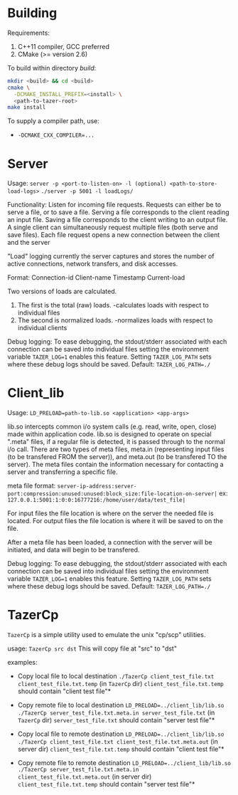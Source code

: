 <!-- -*-Mode: markdown;-*- -->
<!-- $Id$ -->


Building
=============================================================================

Requirements:
  1. C++11 compiler, GCC preferred
  2. CMake (>= version 2.6)

To build within directory _build_:
  ```sh
  mkdir <build> && cd <build>
  cmake \
    -DCMAKE_INSTALL_PREFIX=<install> \
    <path-to-tazer-root>
  make install
  ```

To supply a compiler path, use:
- `-DCMAKE_CXX_COMPILER=...`


Server
=============================================================================

Usage: `server -p <port-to-listen-on> -l (optional) <path-to-store-load-logs>`
  `./server -p 5001 -l loadLogs/`

Functionality: Listen for incoming file requests. Requests can either be to 
serve a file, or to save a file. Serving a file corresponds to the client 
reading an input file. Saving a file corresponds to the client writing to an 
output file. A single client can simultaneously request multiple files (both 
serve and save files). Each file request opens a new connection between the 
client and the server

"Load" logging currently the server captures and stores the number of active 
connections, network transfers, and disk accesses.

Format:
  Connection-id Client-name Timestamp Current-load

Two versions of loads are calculated.
1. The first is the total (raw) loads.
   -calculates loads with respect to individual files
2. The second is normalized loads.
   -normalizes loads with respect to individual clients

Debug logging:
To ease debugging, the stdout/stderr associated with each connection
can be saved into individual files setting the environment variable
`TAZER_LOG=1` enables this feature. Setting `TAZER_LOG_PATH` sets where
these debug logs should be saved.
Default: `TAZER_LOG_PATH=./`


Client_lib
=============================================================================

Usage: `LD_PRELOAD=path-to-lib.so <application> <app-args>`

lib.so intercepts common i/o system calls (e.g. read, write, open, close) made 
within application code. lib.so is designed to operate on special ".meta" files,
if a regular file is detected, it is passed through to the normal i/o call. 
There are two types of meta files, meta.in (representing input files (to be 
transfered FROM the server)), and meta.out (to be transfered TO the server). The
meta files contain the information necessary for contacting a server and 
transferring a specific file.

meta file format:
    `server-ip-address:server-port:compression:unused:unused:block_size:file-location-on-server|`
ex:
    `127.0.0.1:5001:1:0:0:16777216:/home/user/data/test_file|`

For input files the file location is where on the server the needed file is located.
For output files the file location is where it will be saved to on the file.

After a meta file has been loaded, a connection with the server will be 
initiated, and data will begin to be transfered.

Debug logging:
To ease debugging, the stdout/stderr associated with each connection
can be saved into individual files setting the environment variable
`TAZER_LOG=1` enables this feature. Setting `TAZER_LOG_PATH` sets where
these debug logs should be saved.
Default: `TAZER_LOG_PATH=./`


TazerCp
=============================================================================

`TazerCp` is a simple utility used to emulate the unix "cp/scp" utilities.

usage: `TazerCp src dst`
This will copy file at "src" to "dst"

examples:
* Copy local file to local destination
  `./TazerCp client_test_file.txt client_test_file.txt.temp`
  (in `TazerCp` dir) `client_test_file.txt.temp` should contain "client test file"*

* Copy remote file to local destination
  `LD_PRELOAD=../client_lib/lib.so ./TazerCp server_test_file.txt.meta.in server_test_file.txt`
  (in `TazerCp` dir) `server_test_file.txt` should contain "server test file"*

* Copy local file to remote destination
  `LD_PRELOAD=../client_lib/lib.so ./TazerCp client_test_file.txt client_test_file.txt.meta.out`
  (in server dir) `client_test_file.txt.temp` should contain "client test file"*

* Copy remote file to remote destination
  `LD_PRELOAD=../client_lib/lib.so ./TazerCp server_test_file.txt.meta.in client_test_file.txt.meta.out`
  (in server dir) `client_test_file.txt.temp` should contain "server test file"*


